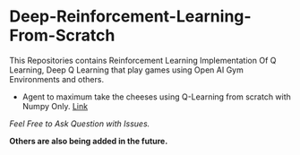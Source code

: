 # Deep-Reinforcement-Learning-From-Scratch
This Repositories contains Reinforcement Learning Implementation Of Q Learning, Deep Q Learning that play games using Open AI Gym Environments and others.

* Agent to maximum take the cheeses using Q-Learning from scratch with Numpy Only. [Link](https://github.com/sushant097/Deep-Reinforcement-Learning-From-Scratch/blob/master/QLearning/CheeseAgentQlearning_ScratchWithNumpy.ipynb)



*Feel Free to Ask Question with Issues.*

**Others are also being added in the future.**
